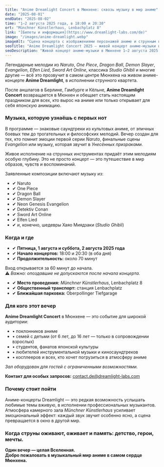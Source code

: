 ```yaml
---
title: "Anime Dreamlight Concert в Мюнхене: сквозь музыку в мир аниме"
date: "2025-08-01"
endDate: "2025-08-02"
time: "1–2 августа 2025 года, в 18:00 и 20:30"
ort: "Münchner Künstlerhaus, Lenbachplatz 8"
link: "[Билеты и информация](https://www.dreamlight-labs.com/de)"
image: "/images/anime-dreamlight.webp"
imageAlt: "Сцена концерта с изображениями персонажей аниме и струнным квартетом"
seoTitle: "Anime Dreamlight Concert 2025 — живой концерт аниме-музыки в Мюнхене"
seoDescription: "Живой концерт аниме-музыки в Мюнхене 1–2 августа 2025: Naruto, One Piece, Dragon Ball, Studio Ghibli и другие хиты — в исполнении струнного квартета."
---
```


Легендарные мелодии из *Naruto*, *One Piece*, *Dragon Ball*, *Demon Slayer*, *Evangelion*, *Elfen Lied*, *Sword Art Online*, классика *Studio Ghibli* и многие другие — всё это прозвучит в самом центре Мюнхена на живом аниме-концерте **Anime Dreamlight**, в исполнении струнного квартета.

После аншлагов в Берлине, Гамбурге и Кёльне, **Anime Dreamlight Concert** возвращается в Мюнхен и обещает стать настоящим праздником для всех, кто вырос на аниме или только открывает для себя японскую анимацию.


### Музыка, которую узнаёшь с первых нот

В программе — знаковые саундтреки из культовых аниме, от эпичных боевых тем до трогательных и философских мелодий. Вечер создан для тех, кто помнит эмоции первой серии *Naruto*, финальные сцены *Evangelion* или музыку, которая звучит в *Унесённых призраками*.

Живое исполнение на струнных инструментах придаёт этим мелодиям особую глубину. Это не просто концерт — это путешествие в мир образов, чувств и воспоминаний.

Заявленные композиции включают музыку из:

- ✔ Naruto  
- ✔ One Piece  
- ✔ Dragon Ball  
- ✔ Demon Slayer  
- ✔ Neon Genesis Evangelion  
- ✔ Detektiv Conan  
- ✔ Sword Art Online  
- ✔ Elfen Lied  
- ✔ и, конечно, шедевры Хаяо Миядзаки (*Studio Ghibli*)


### Когда и где

- ✔ **Пятница, 1 августа и суббота, 2 августа 2025 года**  
- ✔ **Начало концертов:** 18:00 и 20:30 (в оба дня)  
- ✔ **Продолжительность:** около 70 минут

Вход открывается за 60 минут до начала.  
⚠️ *Важно: опоздавшие не допускаются после начала концерта.*

- ✔ **Место проведения:** *Münchner Künstlerhaus*, Lenbachplatz 8  
- ✔ **Общественный транспорт:** станция Lenbachplatz  
- ✔ **Ближайшая парковка:** Oberpollinger Tiefgarage

### Для кого этот вечер

**Anime Dreamlight Concert** в Мюнхене — это событие для широкой аудитории:

- • поклонников аниме  
- • семей с детьми (от 6 лет, до 16 лет — только в сопровождении взрослых)  
- • студентов, фанатов японской культуры  
- • любителей инструментальной музыки и киносаундтреков  
- • косплееров и всех, кто хочет погрузиться в атмосферу аниме

_Зал оборудован для гостей с ограниченными возможностями._ 

**Контакт для особых запросов:** [contact.de@dreamlight-labs.com](mailto:contact.de@dreamlight-labs.com)

### Почему стоит пойти

Аниме-концерты Dreamlight — это редкая возможность услышать любимые темы вживую, в исполнении профессиональных музыкантов. Атмосфера камерного зала *Münchner Künstlerhaus* усиливает эмоциональный эффект: каждый звук звучит особенно ясно, а сцена превращается в окно в другой мир.

### Когда струны оживают, оживает и память: детство, герои, мечты.  
**Один вечер — целая Вселенная.**  
**Добро пожаловать в музыкальный мир аниме в самом сердце Мюнхена.**
